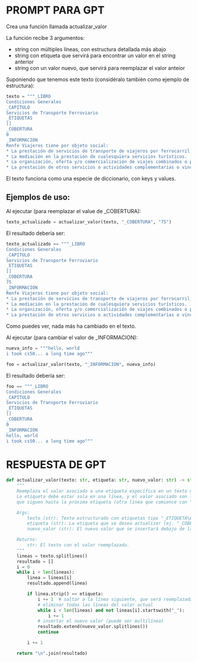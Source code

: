 # PROMPT PARA GPT

Crea una función llamada actualizar_valor

La función recibe 3 argumentos:
* string con múltiples líneas, con estructura detallada más abajo
* string con etiqueta que servirá para encontrar un valor en el string anterior
* string con un valor nuevo, que servirá para reemplazar el valor anteior

Suponiendo que tenemos este texto (considéralo también como ejemplo de estructura):

```py
texto = """_LIBRO
Condiciones Generales
_CAPITULO
Servicios de Transporte Ferroviario
_ETIQUETAS
[]
_COBERTURA
0
_INFORMACION
Renfe Viajeros tiene por objeto social:
* La prestación de servicios de transporte de viajeros por ferrocarril, tanto nacional como internacional.
* La mediación en la prestación de cualesquiera servicios turísticos.
* La organización, oferta y/o comercialización de viajes combinados o productos turísticos.
* La prestación de otros servicios o actividades complementarias o vinculadas al transporte ferroviario."""
```

El texto funciona como una especie de diccionario, con keys y values.

## Ejemplos de uso:

Al ejecutar (para reemplazar el value de _COBERTURA):

``` py
texto_actualizado = actualizar_valor(texto, "_COBERTURA", "75")
```

El resultado debería ser:

``` py
texto_actualizado == """_LIBRO
Condiciones Generales
_CAPITULO
Servicios de Transporte Ferroviario
_ETIQUETAS
[]
_COBERTURA
75
_INFORMACION
Renfe Viajeros tiene por objeto social:
* La prestación de servicios de transporte de viajeros por ferrocarril, tanto nacional como internacional.
* La mediación en la prestación de cualesquiera servicios turísticos.
* La organización, oferta y/o comercialización de viajes combinados o productos turísticos.
* La prestación de otros servicios o actividades complementarias o vinculadas al transporte ferroviario."""
```

Como puedes ver, nada más ha cambiado en el texto.

Al ejecutar (para cambiar el valor de _INFORMACION):

``` py
nueva_info = """hello, world
i took cs50... a long time ago"""

foo = actualizar_valor(texto, "_INFORMACION", nueva_info)
```

El resultado debería ser:

``` py
foo == """_LIBRO
Condiciones Generales
_CAPITULO
Servicios de Transporte Ferroviario
_ETIQUETAS
[]
_COBERTURA
0
_INFORMACION
hello, world
i took cs50... a long time ago"""
```

# RESPUESTA DE GPT

``` py
def actualizar_valor(texto: str, etiqueta: str, nuevo_valor: str) -> str:
    """
    Reemplaza el valor asociado a una etiqueta específica en un texto multilínea.
    La etiqueta debe estar sola en una línea, y el valor asociado son las líneas
    que siguen hasta la próxima etiqueta (otra línea que comience con "_").

    Args:
        texto (str): Texto estructurado con etiquetas tipo "_ETIQUETA\nvalor".
        etiqueta (str): La etiqueta que se desea actualizar (ej. "_COBERTURA").
        nuevo_valor (str): El nuevo valor que se insertará debajo de la etiqueta.

    Returns:
        str: El texto con el valor reemplazado.
    """
    lineas = texto.splitlines()
    resultado = []
    i = 0
    while i < len(lineas):
        linea = lineas[i]
        resultado.append(linea)

        if linea.strip() == etiqueta:
            i += 1  # saltar a la línea siguiente, que será reemplazada
            # eliminar todas las líneas del valor actual
            while i < len(lineas) and not lineas[i].startswith("_"):
                i += 1
            # insertar el nuevo valor (puede ser multilínea)
            resultado.extend(nuevo_valor.splitlines())
            continue

        i += 1

    return "\n".join(resultado)

```

